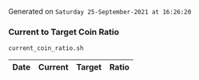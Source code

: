 Generated on `Saturday 25-September-2021 at 16:26:20`

### Current to Target Coin Ratio
`current_coin_ratio.sh`

Date|Current|Target|Ratio
---|---|---|---
